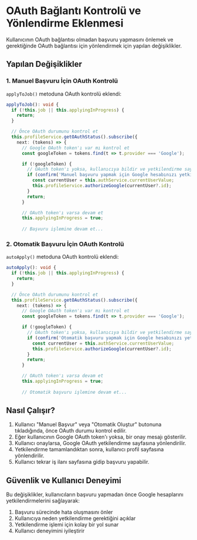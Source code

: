 # OAuth Bağlantı Kontrolü ve Yönlendirme Eklenmesi

Kullanıcının OAuth bağlantısı olmadan başvuru yapmasını önlemek ve gerektiğinde OAuth bağlantısı için yönlendirmek için yapılan değişiklikler.

## Yapılan Değişiklikler

### 1. Manuel Başvuru İçin OAuth Kontrolü

`applyToJob()` metoduna OAuth kontrolü eklendi:

```typescript
applyToJob(): void {
  if (!this.job || this.applyingInProgress) {
    return;
  }

  // Önce OAuth durumunu kontrol et
  this.profileService.getOAuthStatus().subscribe({
    next: (tokens) => {
      // Google OAuth token'ı var mı kontrol et
      const googleToken = tokens.find(t => t.provider === 'Google');

      if (!googleToken) {
        // OAuth token'ı yoksa, kullanıcıya bildir ve yetkilendirme sayfasına yönlendir
        if (confirm('Manuel başvuru yapmak için Google hesabınızı yetkilendirmeniz gerekiyor. Yetkilendirme sayfasına yönlendirilmek istiyor musunuz?')) {
          const currentUser = this.authService.currentUserValue;
          this.profileService.authorizeGoogle(currentUser?.id);
        }
        return;
      }

      // OAuth token'ı varsa devam et
      this.applyingInProgress = true;
      
      // Başvuru işlemine devam et...
```

### 2. Otomatik Başvuru İçin OAuth Kontrolü

`autoApply()` metoduna OAuth kontrolü eklendi:

```typescript
autoApply(): void {
  if (!this.job || this.applyingInProgress) {
    return;
  }

  // Önce OAuth durumunu kontrol et
  this.profileService.getOAuthStatus().subscribe({
    next: (tokens) => {
      // Google OAuth token'ı var mı kontrol et
      const googleToken = tokens.find(t => t.provider === 'Google');

      if (!googleToken) {
        // OAuth token'ı yoksa, kullanıcıya bildir ve yetkilendirme sayfasına yönlendir
        if (confirm('Otomatik başvuru yapmak için Google hesabınızı yetkilendirmeniz gerekiyor. Yetkilendirme sayfasına yönlendirilmek istiyor musunuz?')) {
          const currentUser = this.authService.currentUserValue;
          this.profileService.authorizeGoogle(currentUser?.id);
        }
        return;
      }

      // OAuth token'ı varsa devam et
      this.applyingInProgress = true;
      
      // Otomatik başvuru işlemine devam et...
```

## Nasıl Çalışır?

1. Kullanıcı "Manuel Başvur" veya "Otomatik Oluştur" butonuna tıkladığında, önce OAuth durumu kontrol edilir.
2. Eğer kullanıcının Google OAuth token'ı yoksa, bir onay mesajı gösterilir.
3. Kullanıcı onaylarsa, Google OAuth yetkilendirme sayfasına yönlendirilir.
4. Yetkilendirme tamamlandıktan sonra, kullanıcı profil sayfasına yönlendirilir.
5. Kullanıcı tekrar iş ilanı sayfasına gidip başvuru yapabilir.

## Güvenlik ve Kullanıcı Deneyimi

Bu değişiklikler, kullanıcıların başvuru yapmadan önce Google hesaplarını yetkilendirmelerini sağlayarak:

1. Başvuru sürecinde hata oluşmasını önler
2. Kullanıcıya neden yetkilendirme gerektiğini açıklar
3. Yetkilendirme işlemi için kolay bir yol sunar
4. Kullanıcı deneyimini iyileştirir
